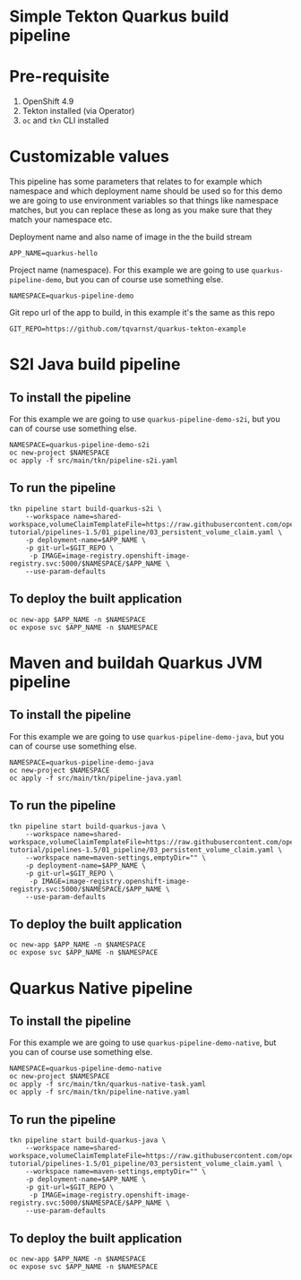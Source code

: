 # Simple Tekton Quarkus build pipeline

# Pre-requisite

1. OpenShift 4.9
2. Tekton installed (via Operator)
3. `oc` and `tkn` CLI installed

# Customizable values
This pipeline has some parameters that relates to for example which namespace and which deployment name should be used so for this demo we are going to use environment variables so that things like namespace matches, but you can replace these as long as you make sure that they match your namespace etc.

Deployment name and also name of image in the the build stream

    APP_NAME=quarkus-hello 
    
Project name (namespace). For this example we are going to use `quarkus-pipeline-demo`, but you can of course use something else.

    NAMESPACE=quarkus-pipeline-demo

Git repo url of the app to build, in this example it's the same as this repo

    GIT_REPO=https://github.com/tqvarnst/quarkus-tekton-example

# S2I Java build pipeline

## To install the pipeline
For this example we are going to use `quarkus-pipeline-demo-s2i`, but you can of course use something else.

    NAMESPACE=quarkus-pipeline-demo-s2i
    oc new-project $NAMESPACE
    oc apply -f src/main/tkn/pipeline-s2i.yaml

## To run the pipeline

    tkn pipeline start build-quarkus-s2i \
        --workspace name=shared-workspace,volumeClaimTemplateFile=https://raw.githubusercontent.com/openshift/pipelines-tutorial/pipelines-1.5/01_pipeline/03_persistent_volume_claim.yaml \
        -p deployment-name=$APP_NAME \
        -p git-url=$GIT_REPO \
         -p IMAGE=image-registry.openshift-image-registry.svc:5000/$NAMESPACE/$APP_NAME \
        --use-param-defaults

## To deploy the built application

    oc new-app $APP_NAME -n $NAMESPACE
    oc expose svc $APP_NAME -n $NAMESPACE


# Maven and buildah Quarkus JVM pipeline

## To install the pipeline
For this example we are going to use `quarkus-pipeline-demo-java`, but you can of course use something else.

    NAMESPACE=quarkus-pipeline-demo-java
    oc new-project $NAMESPACE
    oc apply -f src/main/tkn/pipeline-java.yaml

## To run the pipeline

    tkn pipeline start build-quarkus-java \
        --workspace name=shared-workspace,volumeClaimTemplateFile=https://raw.githubusercontent.com/openshift/pipelines-tutorial/pipelines-1.5/01_pipeline/03_persistent_volume_claim.yaml \
        --workspace name=maven-settings,emptyDir="" \
        -p deployment-name=$APP_NAME \
        -p git-url=$GIT_REPO \
         -p IMAGE=image-registry.openshift-image-registry.svc:5000/$NAMESPACE/$APP_NAME \
        --use-param-defaults

## To deploy the built application

    oc new-app $APP_NAME -n $NAMESPACE
    oc expose svc $APP_NAME -n $NAMESPACE

# Quarkus Native pipeline

## To install the pipeline
For this example we are going to use `quarkus-pipeline-demo-native`, but you can of course use something else.

    NAMESPACE=quarkus-pipeline-demo-native
    oc new-project $NAMESPACE
    oc apply -f src/main/tkn/quarkus-native-task.yaml
    oc apply -f src/main/tkn/pipeline-native.yaml

## To run the pipeline

    tkn pipeline start build-quarkus-java \
        --workspace name=shared-workspace,volumeClaimTemplateFile=https://raw.githubusercontent.com/openshift/pipelines-tutorial/pipelines-1.5/01_pipeline/03_persistent_volume_claim.yaml \
        --workspace name=maven-settings,emptyDir="" \
        -p deployment-name=$APP_NAME \
        -p git-url=$GIT_REPO \
         -p IMAGE=image-registry.openshift-image-registry.svc:5000/$NAMESPACE/$APP_NAME \
        --use-param-defaults

## To deploy the built application

    oc new-app $APP_NAME -n $NAMESPACE
    oc expose svc $APP_NAME -n $NAMESPACE


